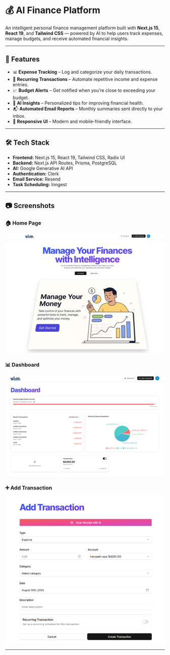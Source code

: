 # 💰 AI Finance Platform

An intelligent personal finance management platform built with **Next.js 15**, **React 19**, and **Tailwind CSS** — powered by AI to help users track expenses, manage budgets, and receive automated financial insights.

---

## 🚀 Features

- 📊 **Expense Tracking** – Log and categorize your daily transactions.
- 📅 **Recurring Transactions** – Automate repetitive income and expense entries.
- 📈 **Budget Alerts** – Get notified when you’re close to exceeding your budget.
- 🤖 **AI Insights** – Personalized tips for improving financial health.
- 📬 **Automated Email Reports** – Monthly summaries sent directly to your inbox.
- 🎨 **Responsive UI** – Modern and mobile-friendly interface.

---

## 🛠️ Tech Stack

- **Frontend:** Next.js 15, React 19, Tailwind CSS, Radix UI  
- **Backend:** Next.js API Routes, Prisma, PostgreSQL  
- **AI:** Google Generative AI API  
- **Authentication:** Clerk  
- **Email Service:** Resend  
- **Task Scheduling:** Inngest  

---

## 📷 Screenshots

### 🏠 Home Page
![Home](screenshots/home.png)

### 📊 Dashboard
![Dashboard](screenshots/dashboard.png)

### ➕ Add Transaction
![Add Transaction](screenshots/add-transaction.png)

---
